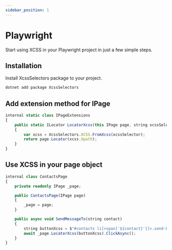 ```yaml
---
sidebar_position: 1
---
```


# Playwright

Start using XCSS in your Playwright project in just a few simple steps.

## Installation

Install XcssSelectors package to your project.

```bash
dotnet add package XcssSelectors
```

## Add extension method for IPage

```ts
internal static class IPageExtensions
{
    public static ILocator LocatorXcss(this IPage page, string xcssSelector)
    {
        var xcss = XcssSelectors.XCSS.FromXcss(xcssSelector);
        return page.Locator(xcss.Xpath);
    }
}
```

## Use XCSS in your page object

```ts
internal class ContactsPage
{
    private readonly IPage _page;

    public ContactsPage(IPage page)
    {
        _page = page;
    }

    public async void SendMessageTo(string contact)
    {
        string buttonXcss = $"#contacts li[>span['${contact}']]>.send-button";
        await _page.LocatorXcss(buttonXcss).ClickAsync();
    }
}
```
